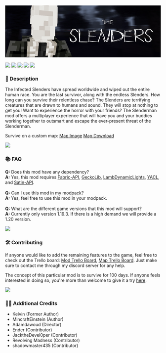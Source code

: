 ![Banner](https://raw.githubusercontent.com/Project-Alphaa/Slenderman/main/banner.png)

![](https://img.shields.io/badge/Mod_Loader-Fabric-6a6a6a?style=for-the-badge&labelColor=272727)
[![](https://img.shields.io/badge/-Github-6a6a6a?style=for-the-badge&labelColor=272727&logo=github)](https://github.com/Project-Alphaa/Slenders)
[![](https://img.shields.io/badge/-Curseforge-6a6a6a?style=for-the-badge&labelColor=272727&logo=curseforge)](https://curseforge.com/minecraft/mc-mods/slenders)
[![](https://img.shields.io/badge/-Modrinth-6a6a6a?style=for-the-badge&labelColor=272727&logo=modrinth)](https://modrinth.com/mod/the-slenderman)
[![](https://img.shields.io/badge/Discord-6a6a6a?style=for-the-badge&labelColor=272727&logo=discord)](https://discord.gg/the-alpha-server-852655613669277777)

### **📘 Description**
The Infected Slenders have spread worldwide and wiped out the entire human race. You are the last survivor, along with the endless Slenders. How long can you survive their relentless chase? The Slenders are terrifying creatures that are drawn to humans and sound. They will stop at nothing to get you! Want to experience the horror with your friends? The Slenderman mod offers a multiplayer experience that will have you and your buddies working together to outsmart and escape the ever-present threat of the Slenderman.

Survive on a custom map: [Map Image](https://drive.google.com/file/d/1uGYnUUFTsPg-59iyrXgmeuW6h_i91vQt/view?usp=sharing) [Map Download](https://drive.google.com/file/d/1XQDHgWuXKUrj73KCTGx8w5OinFneCHiF/view?usp=drive_link)

![](https://i.imgur.com/j8YAnhl.png)

### **📚 FAQ**
**Q:** Does this mod have any dependency?
<br>
**A:** Yes, this mod requires [Fabric-API](https://modrinth.com/mod/fabric-api), [GeckoLib](https://modrinth.com/mod/geckolib), [LambDynamicLights](https://modrinth.com/mod/lambdynamiclights), [YACL](https://modrinth.com/mod/yacl), and [Satin-API](https://modrinth.com/mod/satin-api).
<br><br>
**Q:** Can I use this mod in my modpack?
<br>
**A:** Yes, feel free to use this mod in your modpack.
<br><br>
**Q:** What are the different game versions that this mod will support?
<br>
**A:** Currently only version 1.19.3. If there is a high demand we will provide a 1.20 version.

![](https://i.imgur.com/j8YAnhl.png)

### **🛠 Contributing**
If anyone would like to add the remaining features to the game, feel free to check out the Trello board: [Mod Trello Board](https://trello.com/b/BmcUb06n/project-slenderman-main), [Map Trello Board](https://trello.com/b/l1NQgglA/project-slenderman-building). Just make sure to contact me through my discord server for any help.

The concept of this particular mod is to survive for 100 days. If anyone feels interested in doing so, you're more than welcome to give it a try [here](https://drive.google.com/drive/folders/1ktzk9z7oy2AW_2jvOAMThN_bHCH8q8Gy?usp=drive_link).

![](https://i.imgur.com/j8YAnhl.png)

### **🙎‍♂️ Additional Credits**
- Kelvin (Former Author)
- MincraftEinstein (Author)
- Adamdawoud (Director)
- Ender (Contributor)
- JacktheDevel0per (Contributor)
- Revolving Madness (Contributor)
- shadowmaster435 (Contributor)

